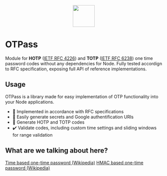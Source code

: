 <div align="center">
  <img src="https://emojipedia-us.s3.dualstack.us-west-1.amazonaws.com/thumbs/120/microsoft/319/old-key_1f5dd-fe0f.png" width=70 />
</div>

# OTPass

Module for **HOTP** ([IETF RFC 4226](https://www.rfc-editor.org/rfc/rfc4226)) and **TOTP** ([IETF RFC 6238](https://www.rfc-editor.org/rfc/rfc6238)) one time password codes without any dependencies for Node. Fully tested accordign to RFC specification, exposing full API of reference implementations.

## Usage
OTPass is a library made for easy implementation of OTP functionality into your Node applications.

- 📑 Implemented in accordance with RFC specifications
- 🔑 Easily generate secrets and Google authentification URIs
- 🔐 Generate HOTP and TOTP codes
- ✔️ Validate codes, including custom time settings and sliding windows for range validation

## What are we talking about here?
[Time based one-time password (Wikipedia)](https://en.wikipedia.org/wiki/Time-based_one-time_password)
[HMAC based one-time password (Wikipedia)](https://en.wikipedia.org/wiki/HMAC-based_one-time_password)